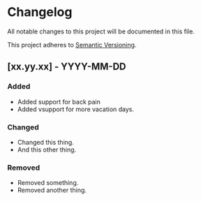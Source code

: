 # Changelog

All notable changes to this project will be documented in this file.

This project adheres to [Semantic Versioning](https://semver.org/spec/v2.0.0.html).

## [xx.yy.xx] - YYYY-MM-DD

### Added

- Added support for back pain
- Added vsupport for more vacation days. 

### Changed

- Changed this thing.
- And this other thing.

### Removed

- Removed something.
- Removed another thing.


